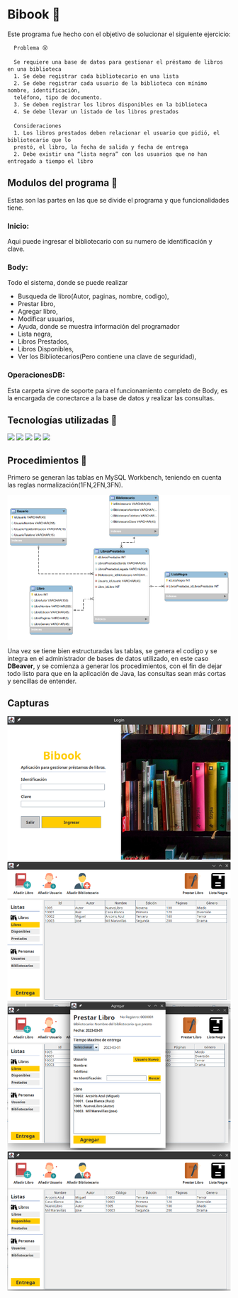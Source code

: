 
# Bibook 📙
Este programa fue hecho con el objetivo de solucionar el siguiente ejercicio:

      Problema 😵
      
      Se requiere una base de datos para gestionar el préstamo de libros en una biblioteca
      1. Se debe registrar cada bibliotecario en una lista
      2. Se debe registrar cada usuario de la biblioteca con mínimo nombre, identificación,
      teléfono, tipo de documento.
      3. Se deben registrar los libros disponibles en la biblioteca
      4. Se debe llevar un listado de los libros prestados

      Consideraciones
      1. Los libros prestados deben relacionar el usuario que pidió, el bibliotecario que lo
      prestó, el libro, la fecha de salida y fecha de entrega
      2. Debe existir una “lista negra” con los usuarios que no han entregado a tiempo el libro


## Modulos del programa 👷
Estas son las partes en las que se divide el programa y que funcionalidades tiene.
### Inicio: 
Aqui puede ingresar el bibliotecario con su numero de identificación y clave.

### Body: 
Todo el sistema, donde se puede realizar
- Busqueda de libro(Autor, paginas, nombre, codigo),
- Prestar libro,
- Agregar libro,
- Modificar usuarios,
- Ayuda, donde se muestra información del programador
- Lista negra,
- Libros Prestados,
- Libros Disponibles,
- Ver los Bibliotecarios(Pero contiene una clave de seguridad),

### OperacionesDB:
Esta carpeta sirve de soporte para el funcionamiento completo de Body, es la encargada de conectarce a la base de datos y realizar las consultas.

## Tecnologías utilizadas 🙊

![](https://img.shields.io/badge/OpenJDK-11-<COLOR>.svg)
![](https://img.shields.io/badge/MariaDB-gray)
![](https://img.shields.io/badge/NetBeans-gray)
![](https://img.shields.io/badge/Manjaro-green)
![](https://img.shields.io/badge/MySqlWorkBench-gray)

## Procedimientos 👾
Primero se generan las tablas en MySQL Workbench, teniendo en cuenta las reglas normalización(1FN,2FN,3FN).

![Imagen Entidad Relación](Img/ModeloEntidadRelacion.png)

Una vez se tiene bien estructuradas las tablas, se genera el codigo y se integra en el administrador de bases de datos utilizado, en este caso __DBeaver__, y se comienza a generar los procedimientos, con el fin de dejar todo listo para que en la aplicación de Java, las consultas sean más cortas y sencillas de entender. 

## Capturas
![](./Img/Capturas/Login.png)
![](./Img/Capturas/Body_1.png)
![](./Img/Capturas/Body_2.png)
![](./Img/Capturas/Body_3.png)
